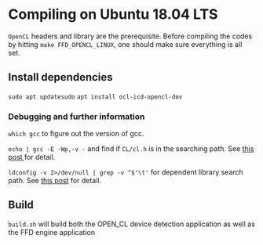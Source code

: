 # Compiling on Ubuntu 18.04 LTS

`OpenCL` headers and library are the prerequisite. Before compiling the codes by hitting `make FFD_OPENCL_LINUX`, one should make sure everything is all set.

## Install dependencies

`sudo apt updatesudo`
`apt install ocl-icd-opencl-dev`

### Debugging and further information

`which gcc` to figure out the version of gcc.

`echo | gcc -E -Wp,-v -` and find if `CL/cl.h` is in the searching path. See [this post ](https://stackoverflow.com/questions/17939930/finding-out-what-the-gcc-include-path-is) for detail.

`ldconfig -v 2>/dev/null | grep -v ^$'\t'` for dependent library search path. See [this post](https://stackoverflow.com/questions/9922949/how-to-print-the-ldlinker-search-path) for detail.

## Build

`build.sh` will build both the OPEN_CL device detection application as well as
the FFD engine application
